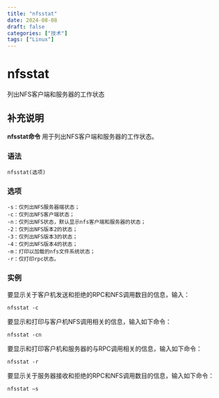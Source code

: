 ```yaml
---
title: "nfsstat"
date: 2024-08-08
draft: false
categories: ["技术"]
tags: ["Linux"]
---
```

nfsstat
===

列出NFS客户端和服务器的工作状态

## 补充说明

**nfsstat命令** 用于列出NFS客户端和服务器的工作状态。

###  语法

```shell
nfsstat(选项)
```

###  选项

```shell
-s：仅列出NFS服务器端状态；
-c：仅列出NFS客户端状态；
-n：仅列出NFS状态，默认显示nfs客户端和服务器的状态；
-2：仅列出NFS版本2的状态；
-3：仅列出NFS版本3的状态；
-4：仅列出NFS版本4的状态；
-m：打印以加载的nfs文件系统状态；
-r：仅打印rpc状态。
```

###  实例

要显示关于客户机发送和拒绝的RPC和NFS调用数目的信息，输入：

```shell
nfsstat -c
```

要显示和打印与客户机NFS调用相关的信息，输入如下命令：

```shell
nfsstat -cn
```

要显示和打印客户机和服务器的与RPC调用相关的信息，输入如下命令：

```shell
nfsstat -r
```

要显示关于服务器接收和拒绝的RPC和NFS调用数目的信息，输入如下命令：

```shell
nfsstat –s
```



